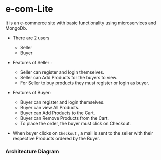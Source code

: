 # e-com-Lite
It is an e-commerce site with basic functionality using microservices and MongoDb.

* There are 2 users
    * Seller
    * Buyer

* Features of Seller :
    * Seller can register and login themselves.
    * Seller can Add Products for the buyers to view.
    * For Seller to buy products they must register or login as buyer.

* Features of Buyer:
    * Buyer can register and login themselves.
    * Buyer can view All Products.
    * Buyer can Add Products to the Cart.
    * Buyer can Remove Products from the Cart.
    * To place the order, the buyer must click on Checkout.

* When buyer clicks on ```Checkout``` , a mail is sent to the seller with their respective Products ordered by the Buyer.

### Architecture Diagram



